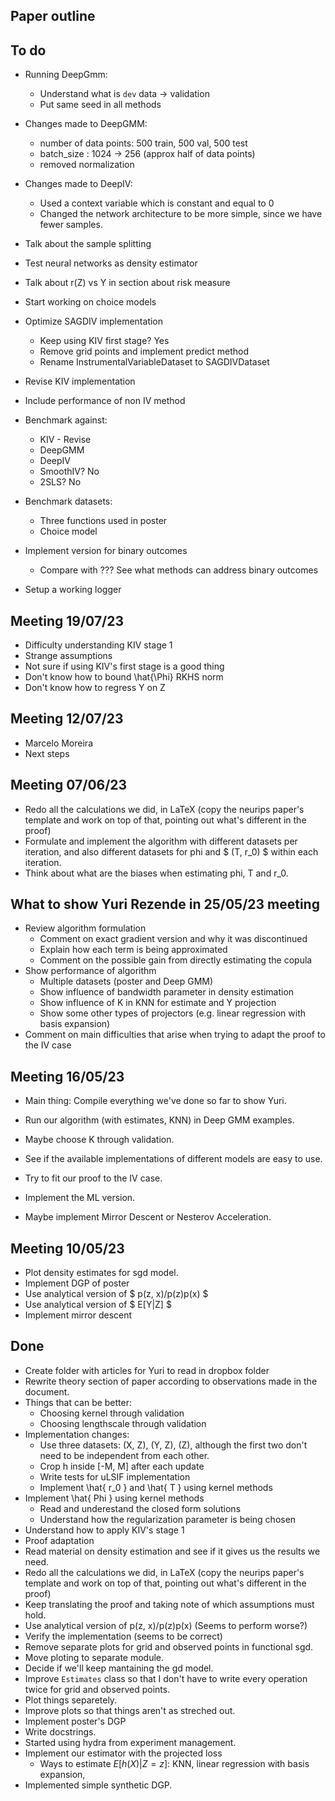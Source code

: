 ## Paper outline


## To do

* Running DeepGmm:
    * Understand what is `dev` data -> validation
    * Put same seed in all methods
* Changes made to DeepGMM:
    * number of data points: 500 train, 500 val, 500 test
    * batch_size : 1024 -> 256 (approx half of data points)
    * removed normalization

* Changes made to DeepIV:
    * Used a context variable which is constant and equal to 0
    * Changed the network architecture to be more simple, since we have
      fewer samples.

* Talk about the sample splitting



* Test neural networks as density estimator
* Talk about r(Z) vs Y in section about risk measure
* Start working on choice models

* Optimize SAGDIV implementation
    * Keep using KIV first stage? Yes
    * Remove grid points and implement predict method
    * Rename InstrumentalVariableDataset to SAGDIVDataset
* Revise KIV implementation

* Include performance of non IV method

* Benchmark against:
    * KIV - Revise
    * DeepGMM
    * DeepIV
    * SmoothIV? No
    * 2SLS? No

* Benchmark datasets:
    * Three functions used in poster
    * Choice model

* Implement version for binary outcomes
    * Compare with ??? See what methods can address binary outcomes

* Setup a working logger


## Meeting 19/07/23

* Difficulty understanding KIV stage 1
* Strange assumptions
* Not sure if using KIV's first stage is a good thing
* Don't know how to bound \hat{\Phi} RKHS norm
* Don't know how to regress Y on Z


## Meeting 12/07/23

* Marcelo Moreira
* Next steps


## Meeting 07/06/23

* Redo all the calculations we did, in LaTeX (copy the neurips paper's
  template and work on top of that, pointing out what's different in the
  proof)
* Formulate and implement the algorithm with different datasets per
  iteration, and also different datasets for phi and $ (T, r_0) $ within
  each iteration.
* Think about what are the biases when estimating phi, T and r_0.

## What to show Yuri Rezende in 25/05/23 meeting

* Review algorithm formulation
    - Comment on exact gradient version and why it was discontinued
    - Explain how each term is being approximated
    - Comment on the possible gain from directly estimating the copula
* Show performance of algorithm
    - Multiple datasets (poster and Deep GMM)
    - Show influence of bandwidth parameter in density estimation
    - Show influence of K in KNN for estimate and Y projection
    - Show some other types of projectors (e.g. linear regression with
      basis expansion)
* Comment on main difficulties that arise when trying to adapt the proof
  to the IV case


## Meeting 16/05/23

* Main thing: Compile everything we've done so far to show Yuri.
* Run our algorithm (with estimates, KNN) in Deep GMM examples.
* Maybe choose K through validation.
* See if the available implementations of different models are easy to
  use.
* Try to fit our proof to the IV case.
* Implement the ML version.

* Maybe implement Mirror Descent or Nesterov Acceleration.


## Meeting 10/05/23

* Plot density estimates for sgd model.
* Implement DGP of poster
* Use analytical version of $ p(z, x)/p(z)p(x) $
* Use analytical version of $ E[Y|Z] $
* Implement mirror descent


## Done

* Create folder with articles for Yuri to read in dropbox folder
* Rewrite theory section of paper according to observations made in the
  document.
* Things that can be better:
    - Choosing kernel through validation
    - Choosing lengthscale through validation
* Implementation changes:
    - Use three datasets: (X, Z), (Y, Z), (Z), although the first two
      don't need to be independent from each other.
    - Crop h inside [-M, M] after each update
    - Write tests for uLSIF implementation
    - Implement \hat{ r_0 } and \hat{ T } using kernel methods
* Implement \hat{ Phi } using kernel methods
    - Read and underestand the closed form solutions
    - Understand how the regularization parameter is being chosen
* Understand how to apply KIV's stage 1
* Proof adaptation
* Read material on density estimation and see if it gives us the results
  we need.
* Redo all the calculations we did, in LaTeX (copy the neurips paper's
  template and work on top of that, pointing out what's different in the
  proof)
* Keep translating the proof and taking note of which assumptions must
  hold.
* Use analytical version of p(z, x)/p(z)p(x) (Seems to perform worse?)
* Verify the implementation (seems to be correct)
* Remove separate plots for grid and observed points in functional sgd.
* Move ploting to separate module.
* Decide if we'll keep mantaining the gd model.
* Improve `Estimates` class so that I don't have to write every
  operation twice for grid and observed points.
* Plot things separetely.
* Improve plots so that things aren't as streched out.
* Implement poster's DGP
* Write docstrings.
* Started using hydra from experiment management.
* Implement our estimator with the projected loss
    - Ways to estimate $E [h(X)|Z = z]$: KNN, linear regression with
      basis expansion,
* Implemented simple synthetic DGP.

